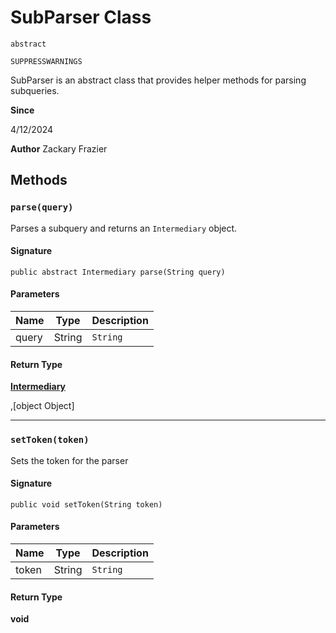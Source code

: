 # SubParser Class
`abstract`

`SUPPRESSWARNINGS`

SubParser is an abstract class that provides helper methods for parsing subqueries.

**Since** 

4/12/2024

**Author** Zackary Frazier

## Methods
### `parse(query)`

Parses a subquery and returns an `Intermediary` object.

#### Signature
```apex
public abstract Intermediary parse(String query)
```

#### Parameters
| Name | Type | Description |
|------|------|-------------|
| query | String | `String` |

#### Return Type
**[Intermediary](Intermediary.md)**

,[object Object]

---

### `setToken(token)`

Sets the token for the parser

#### Signature
```apex
public void setToken(String token)
```

#### Parameters
| Name | Type | Description |
|------|------|-------------|
| token | String | `String` |

#### Return Type
**void**